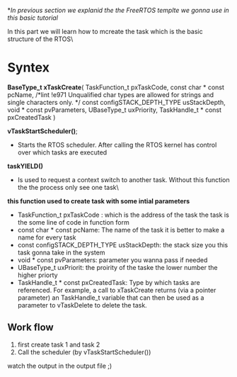**In previous section we explanid the the FreeRTOS templte we gonna use in this basic tutorial*

In this part we will learn how to mcreate the task which is the basic structure of the RTOS\

# Syntex
 __BaseType_t xTaskCreate__( TaskFunction_t pxTaskCode,
                            const char * const pcName, /*lint !e971 Unqualified char types are allowed for strings and single characters only. */
                            const configSTACK_DEPTH_TYPE usStackDepth,
                            void * const pvParameters,
                            UBaseType_t uxPriority,
                            TaskHandle_t * const pxCreatedTask )
                            
  __vTaskStartScheduler()__;
  - Starts the RTOS scheduler. After calling the RTOS kernel has control over which tasks are executed  
  
  __taskYIELD()__
  - Is used to request a context switch to another task. Without this function the the process only see one task\
  
**this function used to create task with some intial parameters**
  - TaskFunction_t pxTaskCode : which is the address of the task the task is the some line of code in function form 
  - const char * const pcName: The name of the task it is better to make a name for every task
  - const configSTACK_DEPTH_TYPE usStackDepth: the stack size you this task gonna take in the system 
  - void * const pvParameters: parameter you wanna pass if needed
  - UBaseType_t uxPriorit: the proirity of the taske the lower number the higher priorty 
  - TaskHandle_t * const pxCreatedTask: Type by which tasks are referenced. For example, a call to xTaskCreate returns (via a pointer parameter) an TaskHandle_t variable that can then be used as a parameter to vTaskDelete to delete the task.

  
## Work flow
 
1. first create task 1 and task 2
2. Call the scheduler (by vTaskStartScheduler()) 

watch the output in the output file ;)
